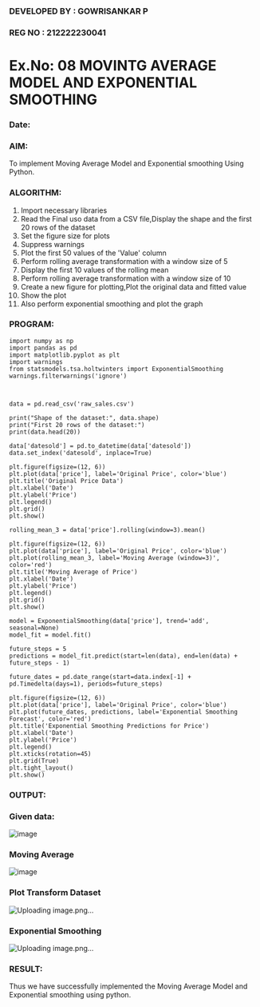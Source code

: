 ### DEVELOPED BY : GOWRISANKAR P 
### REG NO : 212222230041
# Ex.No: 08     MOVINTG AVERAGE MODEL AND EXPONENTIAL SMOOTHING
### Date: 


### AIM:
To implement Moving Average Model and Exponential smoothing Using Python.
### ALGORITHM:
1. Import necessary libraries
2. Read the Final uso data from a CSV file,Display the shape and the first 20 rows of
the dataset
3. Set the figure size for plots
4. Suppress warnings
5. Plot the first 50 values of the 'Value' column
6. Perform rolling average transformation with a window size of 5
7. Display the first 10 values of the rolling mean
8. Perform rolling average transformation with a window size of 10
9. Create a new figure for plotting,Plot the original data and fitted value
10. Show the plot
11. Also perform exponential smoothing and plot the graph
### PROGRAM:
```
import numpy as np
import pandas as pd
import matplotlib.pyplot as plt
import warnings
from statsmodels.tsa.holtwinters import ExponentialSmoothing
warnings.filterwarnings('ignore')



data = pd.read_csv('raw_sales.csv')

print("Shape of the dataset:", data.shape)
print("First 20 rows of the dataset:")
print(data.head(20))

data['datesold'] = pd.to_datetime(data['datesold'])
data.set_index('datesold', inplace=True)

plt.figure(figsize=(12, 6))
plt.plot(data['price'], label='Original Price', color='blue')
plt.title('Original Price Data')
plt.xlabel('Date')
plt.ylabel('Price')
plt.legend()
plt.grid()
plt.show()

rolling_mean_3 = data['price'].rolling(window=3).mean()

plt.figure(figsize=(12, 6))
plt.plot(data['price'], label='Original Price', color='blue')
plt.plot(rolling_mean_3, label='Moving Average (window=3)', color='red')
plt.title('Moving Average of Price')
plt.xlabel('Date')
plt.ylabel('Price')
plt.legend()
plt.grid()
plt.show()

model = ExponentialSmoothing(data['price'], trend='add', seasonal=None)
model_fit = model.fit()

future_steps = 5
predictions = model_fit.predict(start=len(data), end=len(data) + future_steps - 1)

future_dates = pd.date_range(start=data.index[-1] + pd.Timedelta(days=1), periods=future_steps)

plt.figure(figsize=(12, 6))
plt.plot(data['price'], label='Original Price', color='blue')
plt.plot(future_dates, predictions, label='Exponential Smoothing Forecast', color='red')
plt.title('Exponential Smoothing Predictions for Price')
plt.xlabel('Date')
plt.ylabel('Price')
plt.legend()
plt.xticks(rotation=45)
plt.grid(True)
plt.tight_layout()
plt.show()

```

### OUTPUT:
### Given data:
![image](https://github.com/user-attachments/assets/aa0414f4-5145-4ca5-9cf2-2e720dc1a12c)

### Moving Average
![image](https://github.com/user-attachments/assets/404e61d5-802b-4e28-b157-975a52e9b685)

### Plot Transform Dataset
![Uploading image.png…]()

### Exponential Smoothing
![Uploading image.png…]()


### RESULT:
Thus we have successfully implemented the Moving Average Model and Exponential smoothing using python.
